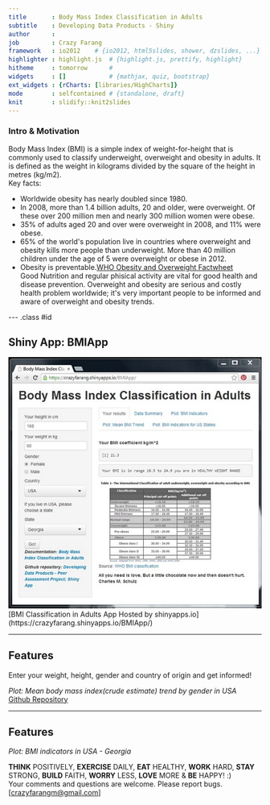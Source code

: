 ```yaml
---
title       : Body Mass Index Classification in Adults
subtitle    : Developing Data Products - Shiny
author      : 
job         : Crazy Farang
framework   : io2012    # {io2012, html5slides, shower, dzslides, ...}
highlighter : highlight.js  # {highlight.js, prettify, highlight}
hitheme     : tomorrow      # 
widgets     : []            # {mathjax, quiz, bootstrap}
ext_widgets : {rCharts: [libraries/HighCharts]}
mode        : selfcontained # {standalone, draft}
knit        : slidify::knit2slides
---
```


### Intro & Motivation

Body Mass Index (BMI) is a simple index of weight-for-height that is commonly used to classify underweight, overweight and obesity in adults. It is defined as the weight in kilograms divided by the square of the height in metres (kg/m2).  
Key facts:  
* Worldwide obesity has nearly doubled since 1980.  
* In 2008, more than 1.4 billion adults, 20 and older, were overweight. Of these over 200 million men and nearly 300 million women were obese.  
* 35% of adults aged 20 and over were overweight in 2008, and 11% were obese.  
* 65% of the world's population live in countries where overweight and obesity kills more people than underweight. More than 40 million children under the age of 5 were overweight or obese in 2012.  
* Obesity is preventable.[WHO Obesity and Overweight Factwheet](http://www.who.int/mediacentre/factsheets/fs311/en/)  
Good Nutrition and regular phisical activity are vital for good health and disease prevention. Overweight and obesity are serious and costly health problem worldwide; it's very important people to be informed and aware of overweight and obesity trends.


--- .class #id 

## Shiny App: BMIApp

<div style='text-align: center;'>
    <img src='assets/img/Snap1.jpg' />
</div>   
[BMI Classification in Adults App Hosted by shinyapps.io](https://crazyfarang.shinyapps.io/BMIApp/)  

---

## Features

Enter your weight, height, gender and country of origin and get informed!


<div id = 'chart1' class = 'rChart highcharts'></div>
<script type='text/javascript'>
    (function($){
        $(function () {
            var chart = new Highcharts.Chart({
 "dom": "chart1",
"width":            800,
"height":            400,
"credits": {
 "href": null,
"text": null 
},
"exporting": {
 "enabled": false 
},
"title": {
 "text": null 
},
"yAxis": [
 {
 "title": {
 "text": "MeanBMI" 
} 
} 
],
"series": [
 {
 "data": [
 [
 1980,
            25 
],
[
 1981,
          25.1 
],
[
 1982,
          25.2 
],
[
 1983,
          25.3 
],
[
 1984,
          25.5 
],
[
 1985,
          25.6 
],
[
 1986,
          25.7 
],
[
 1987,
          25.9 
],
[
 1988,
            26 
],
[
 1989,
          26.2 
],
[
 1990,
          26.3 
],
[
 1991,
          26.4 
],
[
 1992,
          26.6 
],
[
 1993,
          26.7 
],
[
 1994,
          26.8 
],
[
 1995,
            27 
],
[
 1996,
          27.1 
],
[
 1997,
          27.2 
],
[
 1998,
          27.4 
],
[
 1999,
          27.5 
],
[
 2000,
          27.6 
],
[
 2001,
          27.8 
],
[
 2002,
          27.9 
],
[
 2003,
            28 
],
[
 2004,
          28.1 
],
[
 2005,
          28.2 
],
[
 2006,
          28.3 
],
[
 2007,
          28.4 
],
[
 2008,
          28.5 
],
[
 2009,
          28.6 
] 
],
"name": "Female",
"type": "line",
"marker": {
 "radius":              3 
} 
},
{
 "data": [
 [
 1980,
          25.4 
],
[
 1981,
          25.5 
],
[
 1982,
          25.6 
],
[
 1983,
          25.7 
],
[
 1984,
          25.8 
],
[
 1985,
            26 
],
[
 1986,
          26.1 
],
[
 1987,
          26.2 
],
[
 1988,
          26.3 
],
[
 1989,
          26.5 
],
[
 1990,
          26.6 
],
[
 1991,
          26.7 
],
[
 1992,
          26.8 
],
[
 1993,
            27 
],
[
 1994,
          27.1 
],
[
 1995,
          27.2 
],
[
 1996,
          27.3 
],
[
 1997,
          27.4 
],
[
 1998,
          27.6 
],
[
 1999,
          27.7 
],
[
 2000,
          27.8 
],
[
 2001,
          27.9 
],
[
 2002,
            28 
],
[
 2003,
          28.1 
],
[
 2004,
          28.2 
],
[
 2005,
          28.3 
],
[
 2006,
          28.4 
],
[
 2007,
          28.5 
],
[
 2008,
          28.6 
],
[
 2009,
          28.6 
] 
],
"name": "Male",
"type": "line",
"marker": {
 "radius":              3 
} 
} 
],
"xAxis": [
 {
 "title": {
 "text": "Year" 
} 
} 
],
"subtitle": {
 "text": null 
},
"id": "chart1",
"chart": {
 "renderTo": "chart1" 
} 
});
        });
    })(jQuery);
</script>

*Plot: Mean body mass index(crude estimate) trend by gender in USA*  
[Github Repository](https://github.com/CrazyFarang/DevelopingDataProducts)

---

## Features

*Plot: BMI indicators in USA - Georgia*  

<div id = 'chart2' class = 'rChart highcharts'></div>
<script type='text/javascript'>
    (function($){
        $(function () {
            var chart = new Highcharts.Chart({
 "dom": "chart2",
"width":            800,
"height":            400,
"credits": {
 "href": null,
"text": null 
},
"exporting": {
 "enabled": false 
},
"title": {
 "text": null 
},
"yAxis": [
 {
 "title": {
 "text": "Value" 
} 
} 
],
"series": [
 {
 "data": [
 [
 "Underweight",
             2 
],
[
 "Normal.Weight",
          33.3 
],
[
 "Overweight",
          35.5 
],
[
 "Obese",
          29.1 
] 
],
"type": "bar",
"marker": {
 "radius":              3 
} 
} 
],
"legend": {
 "enabled": false 
},
"xAxis": [
 {
 "title": {
 "text": "Indicator" 
},
"categories": [ "Underweight", "Normal.Weight", "Overweight", "Obese" ] 
} 
],
"subtitle": {
 "text": null 
},
"id": "chart2",
"chart": {
 "renderTo": "chart2" 
} 
});
        });
    })(jQuery);
</script>

**THINK** POSITIVELY, **EXERCISE** DAILY, **EAT** HEALTHY, **WORK** HARD, **STAY** STRONG, **BUILD** FAITH, **WORRY** LESS, **LOVE** MORE & **BE** HAPPY! :)  
Your comments and questions are welcome. Please report bugs. [crazyfarangm@gmail.com]
